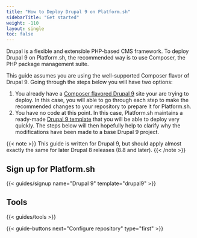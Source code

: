 ```yaml
---
title: "How to Deploy Drupal 9 on Platform.sh"
sidebarTitle: "Get started"
weight: -110
layout: single
toc: false
---
```


Drupal is a flexible and extensible PHP-based CMS framework. To deploy Drupal 9 on Platform.sh, the recommended way is to use Composer, the PHP package management suite.

This guide assumes you are using the well-supported Composer flavor of Drupal 9. Going through the steps below you will have two options:

1. You already have a [Composer flavored Drupal 9](https://github.com/drupal/recommended-project/tree/9.0.x) site your are trying to deploy. In this case, you will able to go through each step to make the recommended changes to your repository to prepare it for Platform.sh.
2. You have no code at this point. In this case, Platform.sh maintains a ready-made [Drupal 9 template](https://github.com/platformsh-templates/drupal9) that you will be able to deploy very quickly. The steps below will then hopefully help to clarify why the modifications have been made to a base Drupal 9 project.

{{< note >}}
This guide is written for Drupal 9, but should apply almost exactly the same for later Drupal 8 releases (8.8 and later).
{{< /note >}}

## Sign up for Platform.sh

{{< guides/signup name="Drupal 9" template="drupal9" >}}

## Tools

{{< guides/tools >}}

{{< guide-buttons next="Configure repository" type="first" >}}
